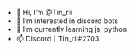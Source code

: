 - 👋 Hi, I’m @Tin_rii
- 👀 I’m interested in discord bots
- 🌱 I’m currently learning js, python
- 📫 Discord｜Tin_rii#2703

<!---
Tinrii/Tinrii is a ✨ special ✨ repository because its `README.md` (this file) appears on your GitHub profile.
You can click the Preview link to take a look at your changes.
--->
